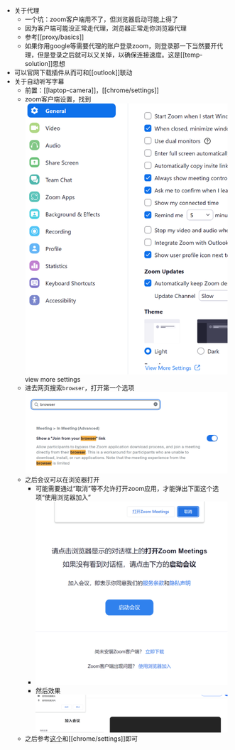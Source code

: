 - 关于代理
  - 一个坑：zoom客户端用不了，但浏览器启动可能上得了
  - 因为客户端可能没正常走代理，浏览器正常走你浏览器代理
  - 参考[[proxy/basics]]
  - 如果你用google等需要代理的账户登录zoom，则登录那一下当然要开代理，但是登录之后就可以又关掉，以确保连接速度。这是[[temp-solution]]思想
- 可以官网下载插件从而可和[[outlook]]联动
- 关于自动听写字幕
  - 前置：[[laptop-camera]]，[[chrome/settings]]
  - zoom客户端设置，找到![](view-more-settings.png) view more settings
  - 进去网页搜索`browser`，打开第一个选项 ![](enable-joining-from-browser.png)
  - 之后会议可以在浏览器打开
    - 可能需要通过“取消”等不允许打开zoom应用，才能弹出下面这个选项“使用浏览器加入”
    - ![](join-from-browser-option.png)
    - 然后效果![](join-from-browser.png)
  - 之后参考[这个](https://zhuanlan.zhihu.com/p/346845837)和[[chrome/settings]]即可